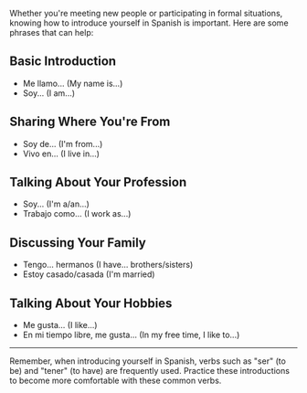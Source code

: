 Whether you're meeting new people or participating in formal situations, knowing how to introduce yourself in Spanish is important. Here are some phrases that can help:

## Basic Introduction

- Me llamo... (My name is...)
- Soy... (I am...)

## Sharing Where You're From

- Soy de... (I'm from...)
- Vivo en... (I live in...)

## Talking About Your Profession

- Soy... (I'm a/an...)
- Trabajo como... (I work as...)

## Discussing Your Family

- Tengo... hermanos (I have... brothers/sisters)
- Estoy casado/casada (I'm married)

## Talking About Your Hobbies

- Me gusta... (I like...)
- En mi tiempo libre, me gusta... (In my free time, I like to...)

---

Remember, when introducing yourself in Spanish, verbs such as "ser" (to be) and "tener" (to have) are frequently used. Practice these introductions to become more comfortable with these common verbs.
